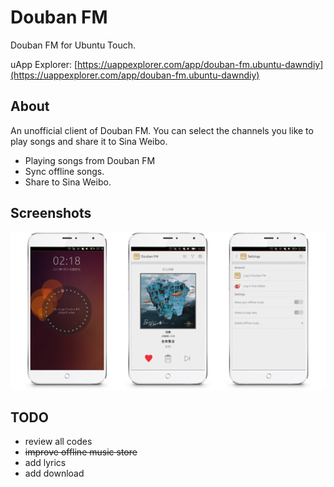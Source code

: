# Douban FM

Douban FM for Ubuntu Touch. 

uApp Explorer: [https://uappexplorer.com/app/douban-fm.ubuntu-dawndiy](https://uappexplorer.com/app/douban-fm.ubuntu-dawndiy)

## About

An unofficial client of Douban FM. You can select the channels you like to play songs and share it to Sina Weibo.

- Playing songs from Douban FM
- Sync offline songs.
- Share to Sina Weibo. 


## Screenshots

![](screenshots/intro.png?raw=true)

## TODO

- review all codes
- ~~improve offline music store~~
- add lyrics
- add download
